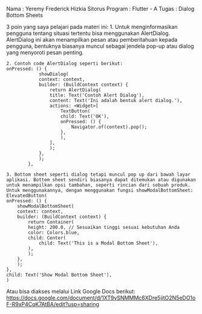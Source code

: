 Nama		: Yeremy Frederick Hizkia Sitorus
Program	: Flutter - A 
Tugas		: Dialog Bottom Sheets

3 poin yang saya pelajari pada materi ini:
    1. Untuk menginformasikan pengguna tentang situasi tertentu bisa menggunakan AlertDialog. AlertDialog ini akan menampilkan pesan atau pemberitahuan kepada pengguna, bentuknya biasanya muncul sebagai jendela pop-up atau dialog yang menyoroti pesan penting. 

    2. Contoh code AlertDialog seperti berikut:
    onPressed: () {
                showDialog(
                context: context,
                builder: (BuildContext context) {
                    return AlertDialog(
                    title: Text('Contoh Alert Dialog'),
                    content: Text('Ini adalah bentuk alert dialog.'),
                    actions: <Widget>[
                        TextButton(
                        child: Text('OK'),
                        onPressed: () {
                            Navigator.of(context).pop();
                        },
                        ),
                    ],
                    );
                },
                );
            },

    3. Bottom sheet seperti dialog tetapi muncul pop up dari bawah layar aplikasi. Bottom sheet sendiri biasanya dapat ditemukan atau digunakan untuk menampilkan opsi tambahan, seperti rincian dari sebuah produk. Untuk menggunakannya, dengan menggunakan fungsi showModalBottomSheet:
    ElevatedButton(
    onPressed: () {
        showModalBottomSheet(
        context: context,
        builder: (BuildContext context) {
            return Container(
            height: 200.0, // Sesuaikan tinggi sesuai kebutuhan Anda
            color: Colors.blue,
            child: Center(
                child: Text('This is a Modal Bottom Sheet'),
            ),
            );
        },
        );
    },
    child: Text('Show Modal Bottom Sheet'),
    )


Atau bisa diakses melalui Link Google Docs berikut:
https://docs.google.com/document/d/1XT9ySNMMMc6XDre5jitO2N5eDO1oF-R9xP4CqK7AtBA/edit?usp=sharing

